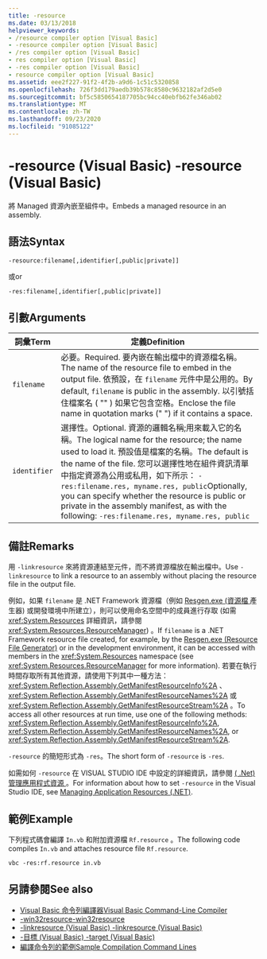 ```yaml
---
title: -resource
ms.date: 03/13/2018
helpviewer_keywords:
- /resource compiler option [Visual Basic]
- -resource compiler option [Visual Basic]
- /res compiler option [Visual Basic]
- res compiler option [Visual Basic]
- -res compiler option [Visual Basic]
- resource compiler option [Visual Basic]
ms.assetid: eee2f227-91f2-4f2b-a9d6-1c51c5320858
ms.openlocfilehash: 726f3dd179aedb39b578c8580c9632182af2d5e0
ms.sourcegitcommit: bf5c5850654187705bc94cc40ebfb62fe346ab02
ms.translationtype: MT
ms.contentlocale: zh-TW
ms.lasthandoff: 09/23/2020
ms.locfileid: "91085122"
---
```

# <a name="-resource-visual-basic"></a><span data-ttu-id="33667-102">-resource (Visual Basic) </span><span class="sxs-lookup"><span data-stu-id="33667-102">-resource (Visual Basic)</span></span>

<span data-ttu-id="33667-103">將 Managed 資源內嵌至組件中。</span><span class="sxs-lookup"><span data-stu-id="33667-103">Embeds a managed resource in an assembly.</span></span>  
  
## <a name="syntax"></a><span data-ttu-id="33667-104">語法</span><span class="sxs-lookup"><span data-stu-id="33667-104">Syntax</span></span>  
  
```console  
-resource:filename[,identifier[,public|private]]  
```

<span data-ttu-id="33667-105">或</span><span class="sxs-lookup"><span data-stu-id="33667-105">or</span></span>  

```console
-res:filename[,identifier[,public|private]]  
```  
  
## <a name="arguments"></a><span data-ttu-id="33667-106">引數</span><span class="sxs-lookup"><span data-stu-id="33667-106">Arguments</span></span>  
  
|<span data-ttu-id="33667-107">詞彙</span><span class="sxs-lookup"><span data-stu-id="33667-107">Term</span></span>|<span data-ttu-id="33667-108">定義</span><span class="sxs-lookup"><span data-stu-id="33667-108">Definition</span></span>|  
|---|---|  
|`filename`|<span data-ttu-id="33667-109">必要。</span><span class="sxs-lookup"><span data-stu-id="33667-109">Required.</span></span> <span data-ttu-id="33667-110">要內嵌在輸出檔中的資源檔名稱。</span><span class="sxs-lookup"><span data-stu-id="33667-110">The name of the resource file to embed in the output file.</span></span> <span data-ttu-id="33667-111">依預設，在 `filename` 元件中是公用的。</span><span class="sxs-lookup"><span data-stu-id="33667-111">By default, `filename` is public in the assembly.</span></span> <span data-ttu-id="33667-112">以引號括住檔案名 ( "" ) 如果它包含空格。</span><span class="sxs-lookup"><span data-stu-id="33667-112">Enclose the file name in quotation marks (" ") if it contains a space.</span></span>|  
|`identifier`|<span data-ttu-id="33667-113">選擇性。</span><span class="sxs-lookup"><span data-stu-id="33667-113">Optional.</span></span> <span data-ttu-id="33667-114">資源的邏輯名稱;用來載入它的名稱。</span><span class="sxs-lookup"><span data-stu-id="33667-114">The logical name for the resource; the name used to load it.</span></span> <span data-ttu-id="33667-115">預設值是檔案的名稱。</span><span class="sxs-lookup"><span data-stu-id="33667-115">The default is the name of the file.</span></span> <span data-ttu-id="33667-116">您可以選擇性地在組件資訊清單中指定資源為公用或私用，如下所示： `-res:filename.res, myname.res, public`</span><span class="sxs-lookup"><span data-stu-id="33667-116">Optionally, you can specify whether the resource is public or private in the assembly manifest, as with the following: `-res:filename.res, myname.res, public`</span></span>|  
  
## <a name="remarks"></a><span data-ttu-id="33667-117">備註</span><span class="sxs-lookup"><span data-stu-id="33667-117">Remarks</span></span>  

 <span data-ttu-id="33667-118">用 `-linkresource` 來將資源連結至元件，而不將資源檔放在輸出檔中。</span><span class="sxs-lookup"><span data-stu-id="33667-118">Use `-linkresource` to link a resource to an assembly without placing the resource file in the output file.</span></span>  
  
 <span data-ttu-id="33667-119">例如，如果 `filename` 是 .NET Framework 資源檔（例如 [Resgen.exe (資源檔 ](../../../framework/tools/resgen-exe-resource-file-generator.md) 產生器) 或開發環境中所建立），則可以使用命名空間中的成員進行存取 (如需 <xref:System.Resources> 詳細資訊，請參閱 <xref:System.Resources.ResourceManager>) 。</span><span class="sxs-lookup"><span data-stu-id="33667-119">If `filename` is a .NET Framework resource file created, for example, by the [Resgen.exe (Resource File Generator)](../../../framework/tools/resgen-exe-resource-file-generator.md) or in the development environment, it can be accessed with members in the <xref:System.Resources> namespace (see <xref:System.Resources.ResourceManager> for more information).</span></span> <span data-ttu-id="33667-120">若要在執行時間存取所有其他資源，請使用下列其中一種方法： <xref:System.Reflection.Assembly.GetManifestResourceInfo%2A> 、 <xref:System.Reflection.Assembly.GetManifestResourceNames%2A> 或 <xref:System.Reflection.Assembly.GetManifestResourceStream%2A> 。</span><span class="sxs-lookup"><span data-stu-id="33667-120">To access all other resources at run time, use one of the following methods: <xref:System.Reflection.Assembly.GetManifestResourceInfo%2A>, <xref:System.Reflection.Assembly.GetManifestResourceNames%2A>, or <xref:System.Reflection.Assembly.GetManifestResourceStream%2A>.</span></span>  
  
 <span data-ttu-id="33667-121">`-resource` 的簡短形式為 `-res`。</span><span class="sxs-lookup"><span data-stu-id="33667-121">The short form of `-resource` is `-res`.</span></span>  
  
 <span data-ttu-id="33667-122">如需如何 `-resource` 在 VISUAL STUDIO IDE 中設定的詳細資訊，請參閱 [ ( .Net) 管理應用程式資源 ](/visualstudio/ide/managing-application-resources-dotnet)。</span><span class="sxs-lookup"><span data-stu-id="33667-122">For information about how to set `-resource` in the Visual Studio IDE, see [Managing Application Resources (.NET)](/visualstudio/ide/managing-application-resources-dotnet).</span></span>  
  
## <a name="example"></a><span data-ttu-id="33667-123">範例</span><span class="sxs-lookup"><span data-stu-id="33667-123">Example</span></span>  

 <span data-ttu-id="33667-124">下列程式碼會編譯 `In.vb` 和附加資源檔 `Rf.resource` 。</span><span class="sxs-lookup"><span data-stu-id="33667-124">The following code compiles `In.vb` and attaches resource file `Rf.resource`.</span></span>  
  
```console
vbc -res:rf.resource in.vb  
```  
  
## <a name="see-also"></a><span data-ttu-id="33667-125">另請參閱</span><span class="sxs-lookup"><span data-stu-id="33667-125">See also</span></span>

- [<span data-ttu-id="33667-126">Visual Basic 命令列編譯器</span><span class="sxs-lookup"><span data-stu-id="33667-126">Visual Basic Command-Line Compiler</span></span>](index.md)
- [<span data-ttu-id="33667-127">-win32resource</span><span class="sxs-lookup"><span data-stu-id="33667-127">-win32resource</span></span>](win32resource.md)
- [<span data-ttu-id="33667-128">-linkresource (Visual Basic) </span><span class="sxs-lookup"><span data-stu-id="33667-128">-linkresource (Visual Basic)</span></span>](linkresource.md)
- [<span data-ttu-id="33667-129">-目標 (Visual Basic) </span><span class="sxs-lookup"><span data-stu-id="33667-129">-target (Visual Basic)</span></span>](target.md)
- [<span data-ttu-id="33667-130">編譯命令列的範例</span><span class="sxs-lookup"><span data-stu-id="33667-130">Sample Compilation Command Lines</span></span>](sample-compilation-command-lines.md)
